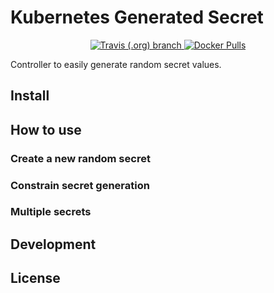 # Kubernetes Generated Secret
<p align="center">
    <a href="https://travis-ci.org/phillebaba/kubernetes-generated-secret">
      <img alt="Travis (.org) branch" src="https://img.shields.io/travis/phillebaba/kubernetes-generated-secret/master">
    </a>
    <a href="https://hub.docker.com/r/phillebaba/kubernetes-generated-secret">
      <img alt="Docker Pulls" src="https://img.shields.io/docker/pulls/phillebaba/kubernetes-generated-secret">
    </a>
</p>

Controller to easily generate random secret values.

## Install

## How to use
### Create a new random secret

### Constrain secret generation

### Multiple secrets

## Development

## License
